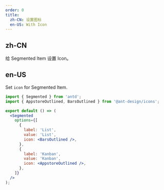 ```yaml
---
order: 0
title:
  zh-CN: 设置图标
  en-US: With Icon
---
```


## zh-CN

给 Segmented Item 设置 Icon。

## en-US

Set `icon` for Segmented Item.

```jsx
import { Segmented } from 'antd';
import { AppstoreOutlined, BarsOutlined } from '@ant-design/icons';

export default () => (
  <Segmented
    options={[
      {
        label: 'List',
        value: 'List',
        icon: <BarsOutlined />,
      },
      {
        label: 'Kanban',
        value: 'Kanban',
        icon: <AppstoreOutlined />,
      },
    ]}
  />
);
```
